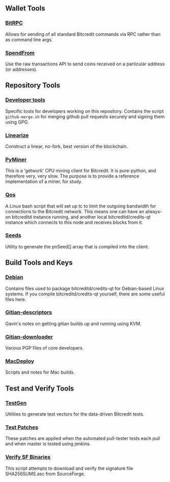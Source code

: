 Wallet Tools
---------------------

### [BitRPC](/contrib/bitrpc) ###
Allows for sending of all standard Bitcredit commands via RPC rather than as command line args.

### [SpendFrom](/contrib/spendfrom) ###

Use the raw transactions API to send coins received on a particular
address (or addresses).

Repository Tools
---------------------

### [Developer tools](/contrib/devtools) ###
Specific tools for developers working on this repository.
Contains the script `github-merge.sh` for merging github pull requests securely and signing them using GPG.

### [Linearize](/contrib/linearize) ###
Construct a linear, no-fork, best version of the blockchain.

### [PyMiner](/contrib/pyminer) ###

This is a 'getwork' CPU mining client for Bitcredit. It is pure-python, and therefore very, very slow.  The purpose is to provide a reference implementation of a miner, for study.

### [Qos](/contrib/qos) ###

A Linux bash script that will set up tc to limit the outgoing bandwidth for connections to the Bitcredit network. This means one can have an always-on bitcreditd instance running, and another local bitcreditd/credits-qt instance which connects to this node and receives blocks from it.

### [Seeds](/contrib/seeds) ###
Utility to generate the pnSeed[] array that is compiled into the client.

Build Tools and Keys
---------------------

### [Debian](/contrib/debian) ###
Contains files used to package bitcreditd/credits-qt
for Debian-based Linux systems. If you compile bitcreditd/credits-qt yourself, there are some useful files here.

### [Gitian-descriptors](/contrib/gitian-descriptors) ###
Gavin's notes on getting gitian builds up and running using KVM.

### [Gitian-downloader](/contrib/gitian-downloader)
Various PGP files of core developers. 

### [MacDeploy](/contrib/macdeploy) ###
Scripts and notes for Mac builds. 

Test and Verify Tools 
---------------------

### [TestGen](/contrib/testgen) ###
Utilities to generate test vectors for the data-driven Bitcredit tests.

### [Test Patches](/contrib/test-patches) ###
These patches are applied when the automated pull-tester
tests each pull and when master is tested using jenkins.

### [Verify SF Binaries](/contrib/verifysfbinaries) ###
This script attempts to download and verify the signature file SHA256SUMS.asc from SourceForge.
